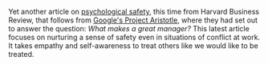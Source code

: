 Yet another article on
[psychological safety](https://hbr.org/2017/08/high-performing-teams-need-psychological-safety-heres-how-to-create-it),
this time from Harvard Business Review, that follows from
[Google's Project Aristotle](https://rework.withgoogle.com/guides/understanding-team-effectiveness/steps/introduction/),
where they had set out to answer the question: _What makes a great manager?_
This latest article focuses on nurturing a sense of safety even in situations of
conflict at work.  It takes empathy and self-awareness to treat others like we
would like to be treated.
